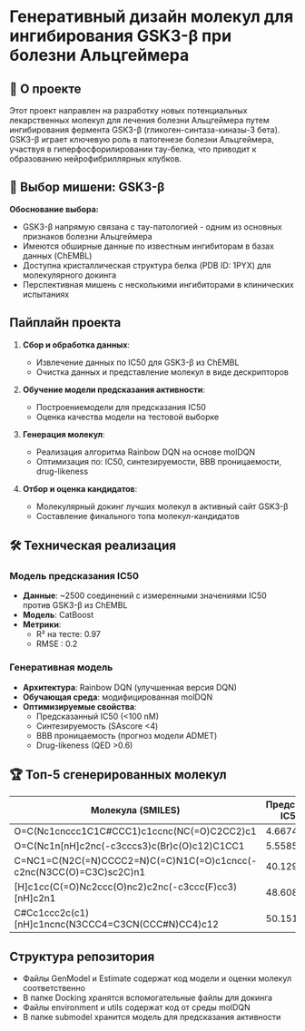 # Генеративный дизайн молекул для ингибирования GSK3-β при болезни Альцгеймера

## 📌 О проекте
Этот проект направлен на разработку новых потенциальных лекарственных молекул для лечения болезни Альцгеймера путем ингибирования фермента GSK3-β (гликоген-синтаза-киназы-3 бета). GSK3-β играет ключевую роль в патогенезе болезни Альцгеймера, участвуя в гиперфосфорилировании тау-белка, что приводит к образованию нейрофибриллярных клубков.

## 🎯 Выбор мишени: GSK3-β
**Обоснование выбора:**
- GSK3-β напрямую связана с тау-патологией - одним из основных признаков болезни Альцгеймера
- Имеются обширные данные по известным ингибиторам в базах данных (ChEMBL)
- Доступна кристаллическая структура белка (PDB ID: 1PYX) для молекулярного докинга
- Перспективная мишень с несколькими ингибиторами в клинических испытаниях

## Пайплайн проекта
1. **Сбор и обработка данных**:
   - Извлечение данных по IC50 для GSK3-β из ChEMBL
   - Очистка данных и представление молекул в виде дескрипторов

2. **Обучение модели предсказания активности**:
   - Построениемодели для предсказания IC50
   - Оценка качества модели на тестовой выборке

3. **Генерация молекул**:
   - Реализация алгоритма Rainbow DQN на основе molDQN
   - Оптимизация по: IC50, синтезируемости, BBB проницаемости, drug-likeness

4. **Отбор и оценка кандидатов**:
   - Молекулярный докинг лучших молекул в активный сайт GSK3-β
   - Составление финального топа молекул-кандидатов

## 🛠️ Техническая реализация

### Модель предсказания IC50
- **Данные**: ~2500 соединений с измеренными значениями IC50 против GSK3-β из ChEMBL
- **Модель**: CatBoost
- **Метрики**:
  - R² на тесте: 0.97
  - RMSE : 0.2

### Генеративная модель
- **Архитектура**: Rainbow DQN (улучшенная версия DQN)
- **Обучающая среда**: модифицированная molDQN
- **Оптимизируемые свойства**:
  - Предсказанный IC50 (<100 nM)
  - Синтезируемость (SAscore <4)
  - BBB проницаемость (прогноз модели ADMET)
  - Drug-likeness (QED >0.6)

## 🏆 Топ-5 сгенерированных молекул

| Молекула (SMILES) | Предсказанный IC50 (nM) | Синтезируемость | BBB проницаемость | Docking Score |
|-------------------|-------------------------|-----------------|-------------------|--------------|
|O=C(Nc1cnccc1C1C#CCC1)c1ccnc(NC(=O)C2CC2)c1 | 4.667464 | 3.565434 | 2.95820 | -6.898 |
|O=C(Nc1n[nH]c2nc(-c3cccs3)c(Br)c(O)c12)C1CC1 | 5.558590| 2.922990 | 3.50300 | -6.054 |
|C=NC1=C(N2C(=N)CCCC2=N)C(=C)N1C(=O)c1cncc(-c2nc(N3CC(O)=C3C)sc2C)n1 | 40.129419 | 4.312206 |  3.79766 |  -6.851|
|[H]c1cc(C(=O)Nc2ccc(O)nc2)c2nc(-c3ccc(F)cc3)[nH]c2n1 | 48.608243 | 2.532383 | 3.11690 | -7.379 |
|C#Cc1ccc2c(c1)[nH]c1ncnc(N3CCC4=C3CN(CCC#N)CC4)c12 | 50.151962 | 3.380488 | 3.17598 | -6.154 |


## Структура репозитория

- Файлы GenModel и Estimate содержат код модели и оценки молекул соответственно
- В папке Docking хранятся вспомогательные файлы для докинга
- Файлы environment и utils содержат код от среды molDQN
- В папке submodel хранится модель для предсказания активности
